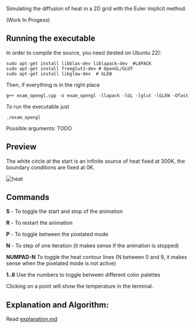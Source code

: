 Simulating the diffusion of heat in a 2D grid with the Euler implicit method.

(Work In Progess)

## Running the executable

In order to compile the source, you need (tested on Ubuntu 22):
```
sudo apt-get install libblas-dev liblapack-dev  #LAPACK
sudo apt-get install freeglut3-dev # OpenGL/GLUT
sudo apt-get install libglew-dev  # GLEW
```
Then, if everything is in the right place
```
g++ exam_opengl.cpp -o exam_opengl -llapack -lGL -lglut -lGLEW -Ofast
```

To run the executable just
```
./exam_opengl
```

Possible arguments:
TODO

## Preview
The white circle at the start is an infinite source of heat fixed at 300K, the boundary conditions are fixed at 0K.

![heat](./media/preview.gif)

## Commands

**S** - To toggle the start and stop of the animation

**R** - To restart the animation

**P** - To toggle between the pixelated mode

**N** - To step of one iteration (it makes sense if the animation is stopped)

**NUMPAD-N** To toggle the heat contour lines (N between 0 and 9, it makes sense when the pixelated mode is not active)

**1..6** Use the numbers to toggle between different color palettes

Clicking on a point will show the temperature in the terminal.

## Explanation and Algorithm:
Read [explanation.md](./explanation.md)
